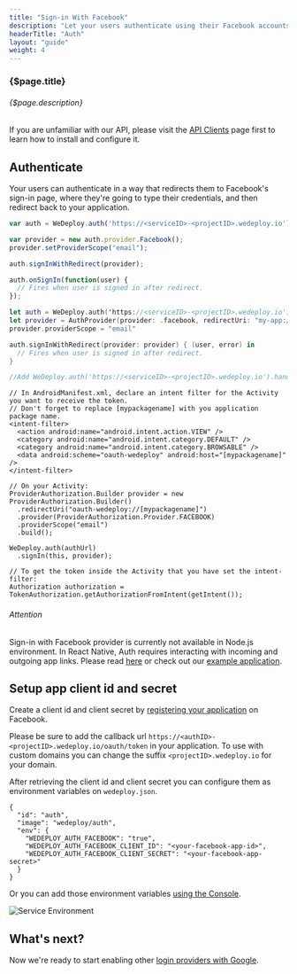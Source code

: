 ```yaml
---
title: "Sign-in With Facebook"
description: "Let your users authenticate using their Facebook accounts."
headerTitle: "Auth"
layout: "guide"
weight: 4
---
```


### {$page.title}

###### {$page.description}

<aside>

If you are unfamiliar with our API, please visit the [API Clients](/docs/intro/api-clients/) page first to learn how to install and configure it.

</aside>

<article id="1">

## Authenticate

Your users can authenticate in a way that redirects them to Facebook's sign-in page, where they're going to type their credentials, and then redirect back to your application.

```javascript
var auth = WeDeploy.auth('https://<serviceID>-<projectID>.wedeploy.io');

var provider = new auth.provider.Facebook();
provider.setProviderScope("email");

auth.signInWithRedirect(provider);

auth.onSignIn(function(user) {
  // Fires when user is signed in after redirect.
});
```
```swift
let auth = WeDeploy.auth('https://<serviceID>-<projectID>.wedeploy.io');
let provider = AuthProvider(provider: .facebook, redirectUri: "my-app://")
provider.providerScope = "email"

auth.signInWithRedirect(provider: provider) { (user, error) in
  // Fires when user is signed in after redirect.
}

//Add WeDeploy.auth('https://<serviceID>-<projectID>.wedeploy.io').handle(url: url) in AppDelegate's open url method
```
```text/x-java
// In AndroidManifest.xml, declare an intent filter for the Activity you want to receive the token.
// Don't forget to replace [mypackagename] with you application package name.
<intent-filter>
  <action android:name="android.intent.action.VIEW" />
  <category android:name="android.intent.category.DEFAULT" />
  <category android:name="android.intent.category.BROWSABLE" />
  <data android:scheme="oauth-wedeploy" android:host="[mypackagename]" />
</intent-filter>

// On your Activity:
ProviderAuthorization.Builder provider = new ProviderAuthorization.Builder()
  .redirectUri("oauth-wedeploy://[mypackagename]")
  .provider(ProviderAuthorization.Provider.FACEBOOK)
  .providerScope("email")
  .build();

WeDeploy.auth(authUrl)
  .signIn(this, provider);

// To get the token inside the Activity that you have set the intent-filter:
Authorization authorization = TokenAuthorization.getAuthorizationFromIntent(getIntent());
```

<aside>

###### <span class="icon-16-alert"></span> Attention

Sign-in with Facebook provider is currently not available in Node.js environment. In React Native, Auth requires interacting with incoming and outgoing app links. Please read [here](https://help.wedeploy.com/user-authentication/how-to-setup-oauth-in-react-native) or check out our [example application](https://github.com/wedeploy-examples/auth-react-native-example).

</aside>

</article>

<article id="2">

## Setup app client id and secret

Create a client id and client secret by [registering your application](https://developers.facebook.com/docs/apps/register) on Facebook.

<aside>

Please be sure to add the callback url `https://<authID>-<projectID>.wedeploy.io/oauth/token` in your application. To use with custom domains you can change the suffix `<projectID>.wedeploy.io` for your domain.

</aside>

After retrieving the client id and client secret you can configure them as environment variables on `wedeploy.json`.

```application/json
{
  "id": "auth",
  "image": "wedeploy/auth",
  "env": {
    "WEDEPLOY_AUTH_FACEBOOK": "true",
    "WEDEPLOY_AUTH_FACEBOOK_CLIENT_ID": "<your-facebook-app-id>",
    "WEDEPLOY_AUTH_FACEBOOK_CLIENT_SECRET": "<your-facebook-app-secret>"
  }
}
```

Or you can add those environment variables [using the Console](/docs/intro/environment-variables/#2).

![Service Environment](/images/docs/auth/sign-in-with-facebook--project-container-environment.png)

</article>

## What's next?

Now we're ready to start enabling other [login providers with Google](/docs/auth/sign-in-with-google/).
